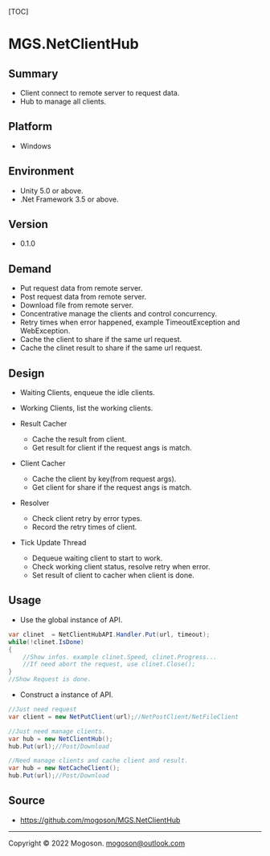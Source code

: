 [TOC]

# MGS.NetClientHub

## Summary
- Client connect to remote server to request data.
- Hub to manage all clients.

## Platform

- Windows

## Environment

- Unity 5.0 or above.
- .Net Framework 3.5 or above.

## Version

- 0.1.0

## Demand

- Put request data from remote server.
- Post request data from remote server.
- Download file from remote server.
- Concentrative manage the clients and control concurrency.
- Retry times when error happened, example TimeoutException and WebException.
- Cache the client to share if the same url request.
- Cache the clinet result to share if the same url request.

## Design

- Waiting Clients, enqueue the idle clients.
- Working Clients, list the working clients.
- Result Cacher
  - Cache the result from client.
  - Get result for client if the request angs is match.
- Client Cacher
  - Cache the  client by key(from request args).
  - Get client for share if the request angs is match.
- Resolver
  - Check client retry by error types.
  - Record the retry times of client.

- Tick Update Thread
  - Dequeue waiting client to start to work.
  - Check working client status, resolve retry  when error.
  - Set result of client to cacher when client is done.

## Usage

- Use the global instance of API.

```C#
var clinet  = NetClientHubAPI.Handler.Put(url, timeout);
while(!clinet.IsDone)
{
    //Show infos. example clinet.Speed, clinet.Progress...
    //If need abort the request, use clinet.Close();
}
//Show Request is done.
```

- Construct a instance of  API.

```C#
//Just need request
var client = new NetPutClient(url);//NetPostClient/NetFileClient

//Just need manage clients.
var hub = new NetClientHub();
hub.Put(url);//Post/Download

//Need manage clients and cache client and result.
var hub = new NetCacheClient();
hub.Put(url);//Post/Download
```

## Source

- https://github.com/mogoson/MGS.NetClientHub

------

Copyright © 2022 Mogoson.	mogoson@outlook.com